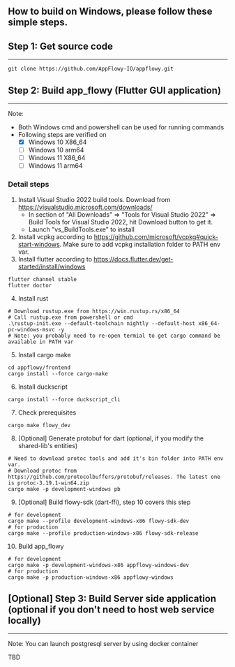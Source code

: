 ## How to build on Windows, please follow these simple steps.

## Step 1: Get source code
------------------------------

```shell
git clone https://github.com/AppFlowy-IO/appflowy.git
```

## Step 2: Build app_flowy (Flutter GUI application)
------------------------------

Note:
* Both Windows cmd and powershell can be used for running commands
* Following steps are verified on
    - [x] Windows 10 X86_64
    - [ ] Windows 10 arm64
    - [ ] Windows 11 X86_64
    - [ ] Windows 11 arm64

### Detail steps
1. Install Visual Studio 2022 build tools. Download from https://visualstudio.microsoft.com/downloads/
    - In section of "All Downloads" => "Tools for Visual Studio 2022" => Build Tools for Visual Studio 2022, hit Download button to get it.
    - Launch "vs_BuildTools.exe" to install
2. Install vcpkg according to https://github.com/microsoft/vcpkg#quick-start-windows. Make sure to add vcpkg installation folder to PATH env var.
3. Install flutter according to https://docs.flutter.dev/get-started/install/windows
```shell
flutter channel stable
flutter doctor
```
4. Install rust
```shell
# Download rustup.exe from https://win.rustup.rs/x86_64
# Call rustup.exe from powershell or cmd
.\rustup-init.exe --default-toolchain nightly --default-host x86_64-pc-windows-msvc -y
# Note: you probably need to re-open termial to get cargo command be available in PATH var
```
5. Install cargo make
```shell
cd appflowy/frontend
cargo install --force cargo-make
```
6. Install duckscript
```shell
cargo install --force duckscript_cli
```
7. Check prerequisites
```shell
cargo make flowy_dev
```
8. [Optional] Generate protobuf for dart (optional, if you modify the shared-lib's entities)
```shell
# Need to download protoc tools and add it's bin folder into PATH env var.
# Download protoc from https://github.com/protocolbuffers/protobuf/releases. The latest one is protoc-3.19.1-win64.zip
cargo make -p development-windows pb
```
9. [Optional] Build flowy-sdk (dart-ffi), step 10 covers this step
```shell
# for development
cargo make --profile development-windows-x86 flowy-sdk-dev
# for production
cargo make --profile production-windows-x86 flowy-sdk-release
```
10. Build app_flowy
```shell
# for development
cargo make -p development-windows-x86 appflowy-windows-dev
# for production
cargo make -p production-windows-x86 appflowy-windows
```

## [Optional] Step 3: Build Server side application (optional if you don't need to host web service locally)
------------------------------

Note: You can launch postgresql server by using docker container

TBD
